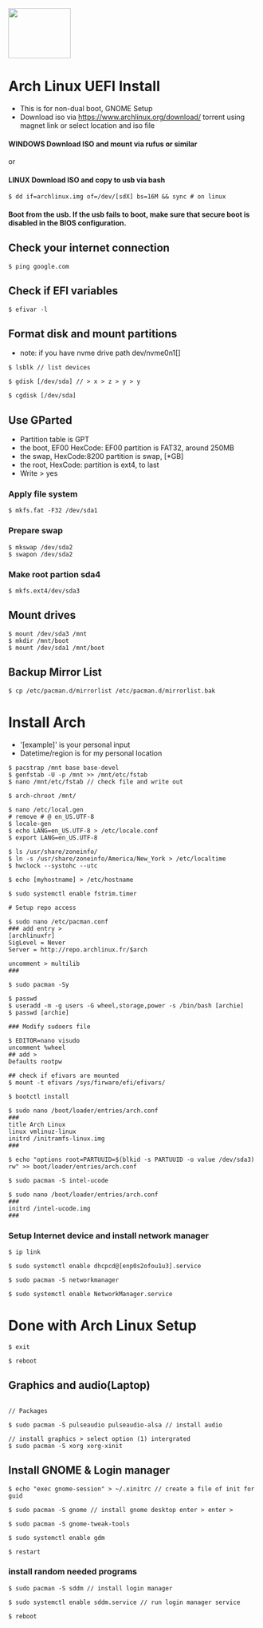  <img src="https://news-cdn.softpedia.com/images/news2/How-to-Install-Third-Party-Apps-in-Arch-Linux-2.png" width="125" height="100"> 

 # Arch Linux UEFI Install

* This is for non-dual boot, GNOME Setup
* Download iso via https://www.archlinux.org/download/ torrent using magnet link or select location and iso file

#### WINDOWS Download ISO and mount via rufus or similar
or
#### LINUX Download ISO and copy to usb via bash
~~~
$ dd if=archlinux.img of=/dev/[sdX] bs=16M && sync # on linux
~~~

#### Boot from the usb. If the usb fails to boot, make sure that secure boot is disabled in the BIOS configuration.

## Check your internet connection
~~~
$ ping google.com
~~~

## Check if EFI variables
~~~
$ efivar -l
~~~

## Format disk and mount partitions

* note: if you have nvme drive path dev/nvme0n1[]

~~~
$ lsblk // list devices

$ gdisk [/dev/sda] // > x > z > y > y

$ cgdisk [/dev/sda]
~~~

## Use GParted
* Partition table is GPT
* the boot, EF00 HexCode: EF00 partition is FAT32, around 250MB
* the swap, HexCode:8200 partition is swap, [*GB]
* the root, HexCode: partition is ext4, to last
* Write > yes

### Apply file system
~~~
$ mkfs.fat -F32 /dev/sda1
~~~

### Prepare swap 
~~~
$ mkswap /dev/sda2
$ swapon /dev/sda2
~~~

### Make root partion sda4
~~~
$ mkfs.ext4/dev/sda3
~~~

## Mount drives
~~~
$ mount /dev/sda3 /mnt
$ mkdir /mnt/boot
$ mount /dev/sda1 /mnt/boot
~~~

## Backup Mirror List
~~~
$ cp /etc/pacman.d/mirrorlist /etc/pacman.d/mirrorlist.bak
~~~

# Install Arch

* '[example]' is your personal input
* Datetime/region is for my personal location

~~~
$ pacstrap /mnt base base-devel
$ genfstab -U -p /mnt >> /mnt/etc/fstab
$ nano /mnt/etc/fstab // check file and write out

$ arch-chroot /mnt/

$ nano /etc/local.gen
# remove # @ en_US.UTF-8
$ locale-gen
$ echo LANG=en_US.UTF-8 > /etc/locale.conf
$ export LANG=en_US.UTF-8

$ ls /usr/share/zoneinfo/
$ ln -s /usr/share/zoneinfo/America/New_York > /etc/localtime
$ hwclock --systohc --utc

$ echo [myhostname] > /etc/hostname

$ sudo systemctl enable fstrim.timer

# Setup repo access

$ sudo nano /etc/pacman.conf
### add entry > 
[archlinuxfr]
SigLevel = Never
Server = http://repo.archlinux.fr/$arch

uncomment > multilib
###

$ sudo pacman -Sy

$ passwd
$ useradd -m -g users -G wheel,storage,power -s /bin/bash [archie]
$ passwd [archie]

### Modify sudoers file

$ EDITOR=nano visudo
uncomment %wheel
## add >
Defaults rootpw

## check if efivars are mounted
$ mount -t efivars /sys/firware/efi/efivars/

$ bootctl install

$ sudo nano /boot/loader/entries/arch.conf
###
title Arch Linux
linux vmlinuz-linux
initrd /initramfs-linux.img
###

$ echo "options root=PARTUUID=$(blkid -s PARTUUID -o value /dev/sda3) rw" >> boot/loader/entries/arch.conf

$ sudo pacman -S intel-ucode

$ sudo nano /boot/loader/entries/arch.conf
###
initrd /intel-ucode.img
###
~~~

### Setup Internet device and install network manager
~~~
$ ip link

$ sudo systemctl enable dhcpcd@[enp0s2ofou1u3].service

$ sudo pacman -S networkmanager

$ sudo systemctl enable NetworkManager.service 
~~~

# Done with Arch Linux Setup

~~~
$ exit

$ reboot
~~~

## Graphics and audio(Laptop)
~~~

// Packages 

$ sudo pacman -S pulseaudio pulseaudio-alsa // install audio

// install graphics > select option (1) intergrated
$ sudo pacman -S xorg xorg-xinit 
~~~

## Install GNOME & Login manager

~~~
$ echo "exec gnome-session" > ~/.xinitrc // create a file of init for guid

$ sudo pacman -S gnome // install gnome desktop enter > enter >

$ sudo pacman -S gnome-tweak-tools

$ sudo systemctl enable gdm

$ restart
~~~

### install random needed programs
~~~
$ sudo pacman -S sddm // install login manager

$ sudo systemctl enable sddm.service // run login manager service

$ reboot
~~~
